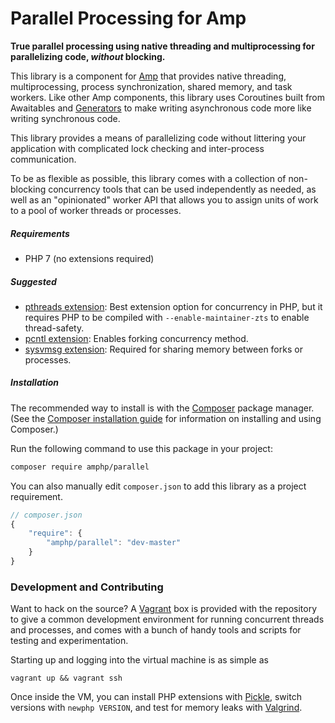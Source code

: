 # Parallel Processing for Amp

**True parallel processing using native threading and multiprocessing for parallelizing code, *without* blocking.**

This library is a component for [Amp](https://amphp.org) that provides native threading, multiprocessing, process synchronization, shared memory, and task workers. Like other Amp components, this library uses Coroutines built from Awaitables and [Generators](http://www.php.net/manual/en/language.generators.overview.php) to make writing asynchronous code more like writing synchronous code.

This library provides a means of parallelizing code without littering your application with complicated lock checking and inter-process communication.

To be as flexible as possible, this library comes with a collection of non-blocking concurrency tools that can be used independently as needed, as well as an "opinionated" worker API that allows you to assign units of work to a pool of worker threads or processes.

##### Requirements

- PHP 7 (no extensions required)

##### Suggested

- [pthreads extension](https://pecl.php.net/package/pthreads): Best extension option for concurrency in PHP, but it requires PHP to be compiled with `--enable-maintainer-zts` to enable thread-safety.
- [pcntl extension](http://php.net/manual/en/book.pcntl.php): Enables forking concurrency method.
- [sysvmsg extension](http://php.net/manual/en/book.sem.php): Required for sharing memory between forks or processes.

##### Installation

The recommended way to install is with the [Composer](http://getcomposer.org/) package manager. (See the [Composer installation guide](https://getcomposer.org/doc/00-intro.md) for information on installing and using Composer.)

Run the following command to use this package in your project:

```bash
composer require amphp/parallel
```

You can also manually edit `composer.json` to add this library as a project requirement.

```js
// composer.json
{
    "require": {
        "amphp/parallel": "dev-master"
    }
}
```

### Development and Contributing

Want to hack on the source? A [Vagrant](http://vagrantup.com) box is provided with the repository to give a common development environment for running concurrent threads and processes, and comes with a bunch of handy tools and scripts for testing and experimentation.

Starting up and logging into the virtual machine is as simple as

    vagrant up && vagrant ssh

Once inside the VM, you can install PHP extensions with [Pickle](https://github.com/FriendsOfPHP/pickle), switch versions with `newphp VERSION`, and test for memory leaks with [Valgrind](http://valgrind.org).
